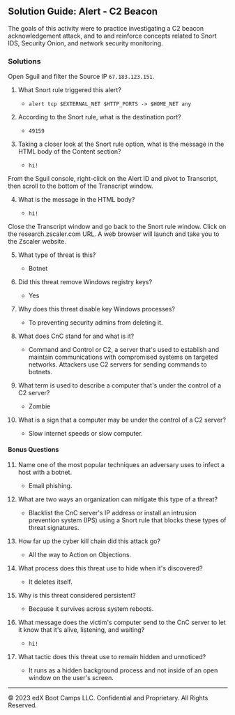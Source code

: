 ## Solution Guide: Alert - C2 Beacon

The goals of this activity were to practice investigating a C2 beacon acknowledgement attack, and to and reinforce concepts related to Snort IDS, Security Onion, and network security monitoring.

### Solutions

Open Sguil and filter the Source IP `67.183.123.151`.

1. What Snort rule triggered this alert?

    - `alert tcp $EXTERNAL_NET $HTTP_PORTS -> $HOME_NET any`
    
2. According to the Snort rule, what is the destination port?

     - `49159`

3. Taking a closer look at the Snort rule option, what is the message in the HTML body of the Content section?

    - `hi!`

From the Sguil console, right-click on the Alert ID and pivot to Transcript, then scroll to the bottom of the Transcript window.

4. What is the message in the HTML body?

    - `hi!`

Close the Transcript window and go back to the Snort rule window. Click on the research.zscaler.com URL. A web browser will launch and take you to the Zscaler website.  

5. What type of threat is this?

    -  Botnet

6. Did this threat remove Windows registry keys?

    - Yes

7. Why does this threat disable key Windows processes?

    - To preventing security admins from deleting it.

9. What does CnC stand for and what is it?

    - Command and Control or C2, a server that's used to establish and maintain communications with compromised systems on targeted networks. Attackers use C2 servers for sending commands to botnets.

9. What term is used to describe a computer that's under the control of a C2 server?

    - Zombie 

10. What is a sign that a computer may be under the control of a C2 server?

    - Slow internet speeds or slow computer.

#### Bonus Questions

11. Name one of the most popular techniques an adversary uses to infect a host with a botnet.

    - Email phishing.

12. What are two ways an organization can mitigate this type of a threat?

    - Blacklist the CnC server's IP address or install an intrusion prevention system (IPS) using a Snort rule that blocks these types of threat signatures.

13. How far up the cyber kill chain did this attack go?

    - All the way to Action on Objections.

14. What process does this threat use to hide when it's discovered?

    - It deletes itself.

15. Why is this threat considered persistent?

    - Because it survives across system reboots.

16. What message does the victim's computer send to the CnC server to let it know that it's alive, listening, and waiting?

    - `hi!`

17. What tactic does this threat use to remain hidden and unnoticed?

    - It runs as a hidden background process and not inside of an open window on the user's screen.

---

© 2023 edX Boot Camps LLC. Confidential and Proprietary. All Rights Reserved.
